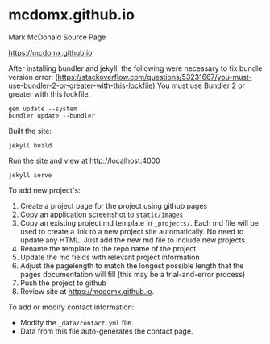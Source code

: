 # mcdomx.github.io
Mark McDonald Source Page

https://mcdomx.github.io


After installing bundler and jekyll, the following were necessary to fix bundle version error:
(https://stackoverflow.com/questions/53231667/you-must-use-bundler-2-or-greater-with-this-lockfile)
    You must use Bundler 2 or greater with this lockfile.
    
    gem update --system
    bundler update --bundler

Built the site:
    
    jekyll build
    
Run the site and view at http://localhost:4000
    
    jekyll serve
    
    
To add new project's:
    
1.  Create a project page for the project using github pages
2.  Copy an application screenshot to `static/images`
3.  Copy an existing project md template in `_projects/`.  Each md file will be used to create a link to a new project site automatically.  No need to update any HTML.  Just add the new md file to include new projects.
4.  Rename the template to the repo name of the project
5.  Update the md fields with relevant project information
6.  Adjust the pagelength to match the longest possible length that the pages documentation will fill (this may be a trial-and-error process)
7.  Push the project to github
8.  Review site at https://mcdomx.github.io.

To add or modify contact information:
- Modify the `_data/contact.yml` file.
- Data from this file auto-generates the contact page.
	
